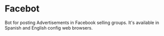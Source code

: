 # Facebot
Bot for posting Advertisements in Facebook selling groups. It's available in Spanish and English config web browsers.
